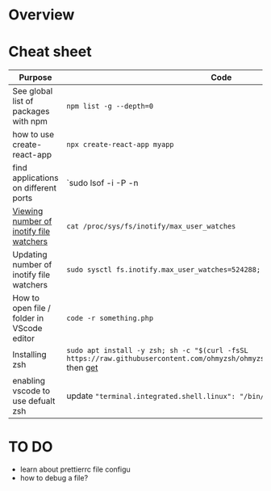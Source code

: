 # Overview

# Cheat sheet

| Purpose        | Code           |
| ------------- |-------------|
| See global list of packages with npm | `npm list -g --depth=0` |
| how to use create-react-app | `npx create-react-app myapp` |
| find applications on different ports | `sudo lsof -i -P -n | grep LISTEN`|
| [Viewing number of inotify file watchers](https://github.com/guard/listen/wiki/Increasing-the-amount-of-inotify-watchers#the-technical-details) | `cat /proc/sys/fs/inotify/max_user_watches`|
| Updating number of inotify file watchers | `sudo sysctl fs.inotify.max_user_watches=524288; sudo sysctl -p`|
| How to open file / folder in VScode editor | `code -r something.php` |
| Installing zsh | `sudo apt install -y zsh; sh -c "$(curl -fsSL https://raw.githubusercontent.com/ohmyzsh/ohmyzsh/master/tools/install.sh)"` then [get](https://github.com/romkatv/powerlevel10k) |
| enabling vscode to use defualt zsh | update `"terminal.integrated.shell.linux": "/bin/zsh"`|

# TO DO

- learn about prettierrc file configu
- how to debug a file?